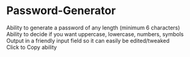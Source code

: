 # Password-Generator

Ability to generate a password of any length (minimum 6 characters) <br>
Ability to decide if you want uppercase, lowercase, numbers, symbols <br>
Output in a friendly input field so it can easily be edited/tweaked <br>
Click to Copy ability
